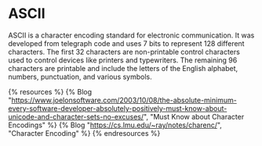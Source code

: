 # ASCII

ASCII is a character encoding standard for electronic communication. It was developed from telegraph code and uses 7 bits to represent 128 different characters. The first 32 characters are non-printable control characters used to control devices like printers and typewriters. The remaining 96 characters are printable and include the letters of the English alphabet, numbers, punctuation, and various symbols.

{% resources %}
  {% Blog "https://www.joelonsoftware.com/2003/10/08/the-absolute-minimum-every-software-developer-absolutely-positively-must-know-about-unicode-and-character-sets-no-excuses/", "Must Know about Character Encodings" %}
  {% Blog "https://cs.lmu.edu/~ray/notes/charenc/", "Character Encoding" %}
{% endresources %}
